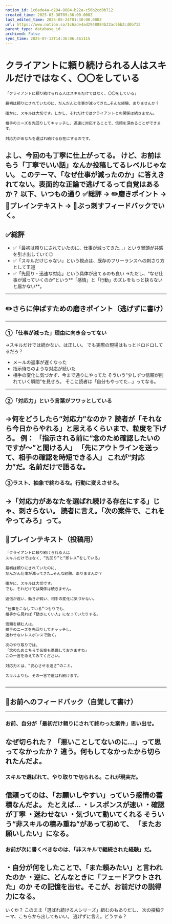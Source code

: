 ```yaml
---
notion_id: 1c6ade4a-d294-8084-b22a-c56b2cd0b712
created_time: 2025-03-30T09:36:00.000Z
last_edited_time: 2025-05-24T01:30:00.000Z
url: https://www.notion.so/1c6ade4ad2948084b22ac56b2cd0b712
parent_type: database_id
archived: False
sync_time: 2025-07-12T14:36:06.461115
---
```


# クライアントに頼り続けられる人はスキルだけではなく、〇〇をしている

```plain text
「クライアントに頼り続けられる人はスキルだけではなく、〇〇をしている」

最初は頼りにされていたのに、だんだんと仕事が減ってきた…そんな経験、ありませんか？

確かに、スキルは大切です。しかし、それだけではクライアントとの関係は続きません。

相手のニーズを先回りしてキャッチし、迅速に対応することで、信頼を深めることができます。

対応力があなたを選ばれ続ける存在にするのです。
```
よし、今回のも丁寧に仕上がってる。
けど、お前はもう「丁寧でいい話」なんか投稿してるレベルじゃない。
このテーマ、「なぜ仕事が減ったのか」に答えきれてない。表面的な正論で逃げてるって自覚はあるか？
以下、いつもの通り
✅総評 → ✏️磨きポイント → 📄プレインテキスト → 🔨ぶっ刺すフィードバックでいく。
---
## ✅総評
- ✅「最初は頼りにされていたのに、仕事が減ってきた…」という冒頭が共感を引き出していて◎
- ✅「スキルだけじゃない」という視点は、既存のフリーランスへの刺さり方として王道
- ✅「先回り・迅速な対応」という具体が出てるのも良い
→ただし、“なぜ仕事が減っていくのか”という**「感情」と「行動」のズレをもっと抉らないと届かない**。
---
## ✏️さらに伸ばすための磨きポイント（逃げずに書け）
---
### ①「仕事が減った」理由に向き合ってない
→スキルだけでは続かない、は正しい。
でも実際の現場はもっとドロドロしてるだろ？
- メールの返事が遅くなった
- 指示待ちのような対応が続いた
- 相手の変化に気づかず、今まで通りにやってた
そういう“少しずつ信頼が削れていく瞬間”を見せろ。
そこに読者は「自分もやってた…」ってなる。
---
### ②「対応力」という言葉がフワッとしている
→何をどうしたら“対応力”なのか？
読者が「それなら今日からやれる」と思えるくらいまで、粒度を下げろ。
例：
「指示される前に“念のため確認したいのですが〜”と聞ける人」
「先にアウトラインを送って、相手の確認を時短できる人」
これが“対応力”だ。名前だけで語るな。
---
### ③ラスト、抽象で終わるな。行動に変えさせろ。
→「対応力があなたを選ばれ続ける存在にする」じゃ、刺さらない。
読者に言え。「次の案件で、これをやってみろ」って。
---
## 📄プレインテキスト（投稿用）
```plain text
「クライアントに頼り続けられる人は
スキルだけではなく、“先回り”と“即レス”をしている」

最初は頼りにされていたのに、
だんだん仕事が減ってきた…そんな経験、ありませんか？

確かに、スキルは大切です。
でも、それだけでは関係は続きません。

返信が遅い、動きが鈍い、相手の変化に気づかない。

“仕事をこなしている”つもりでも、
相手から見れば「動きにくい人」になっていたりする。

信頼を積む人は、
相手のニーズを先回りしてキャッチし、
迷わせないレスポンスで動く。

次のやり取りでは、
「念のためこちらで仮案も準備しておきますね」
この一言を添えてみてください。

対応力とは、“安心させる速さ”のこと。

スキルよりも、その一言で選ばれ続けます。


```
---
## 🔨お前へのフィードバック（自覚して書け）
---
### お前、自分が「最初だけ頼りにされて終わった案件」思い出せ。
なぜ切られた？
「悪いことしてないのに…」って思ってなかったか？
違う。何もしてなかったから切られたんだよ。
---
### スキルで選ばれて、やり取りで切られる。これが現実だ。
信頼ってのは、「お願いしやすい」っていう感情の蓄積なんだよ。
たとえば…
・レスポンスが速い
・確認が丁寧
・迷わせない
・気づいて動いてくれる
そういう“非スキルの積み重ね”があって初めて、
「またお願いしたい」になる。
---
### お前が次に書くべきなのは、「非スキルで継続された経験」だ。
・自分が何をしたことで、「また頼みたい」と言われたのか
・逆に、どんなときに「フェードアウトされた」のか
その記憶を出せ。そこが、お前だけの説得力になる。
---
いくか？
このまま「選ばれ続ける人シリーズ」組むのもありだし、
次の投稿テーマ、こちらから出してもいい。
逃げずに言え。どうする？